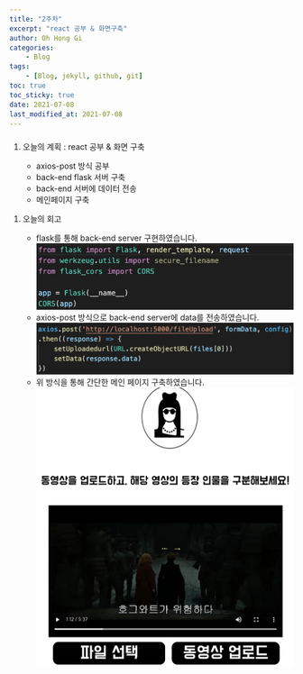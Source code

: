 ```yaml
---
title: "2주차"
excerpt: "react 공부 & 화면구축"
author: Oh Hong Gi
categories:
    - Blog
tags:
    - [Blog, jekyll, github, git]
toc: true
toc_sticky: true
date: 2021-07-08
last_modified_at: 2021-07-08
---
```

<html>
    <body>
        <div style="text-align: left">
            <h3>
                <p></p>
            </h3>
                <ol start="1">
                    <li>오늘의 계획 : react 공부 & 화면 구축</li>
                        <ul>
                            <li> axios-post 방식 공부</li>
                            <li> back-end flask 서버 구축</li>
                            <li> back-end 서버에 데이터 전송</li>
                            <li> 메인페이지 구축</li>
                        </ul>
                </ol>
                <ol>
                    <li>오늘의 회고</li>
                        <ul>
                            <li> flask를 통해 back-end server 구현하였습니다.</li>
                            <img src = "/assets/images/week2/Flask.png">
                            <li> axios-post 방식으로 back-end server에 data를 전송하였습니다.</li>
                            <img src = "/assets/images/week2/axios-post.png">
                            <li> 위 방식을 통해 간단한 메인 페이지 구축하였습니다. </li>
                            <img src = "/assets/images/week2/main_page.png">
                        </ul>
                </ol>
        </div>
    </body>
</html>
